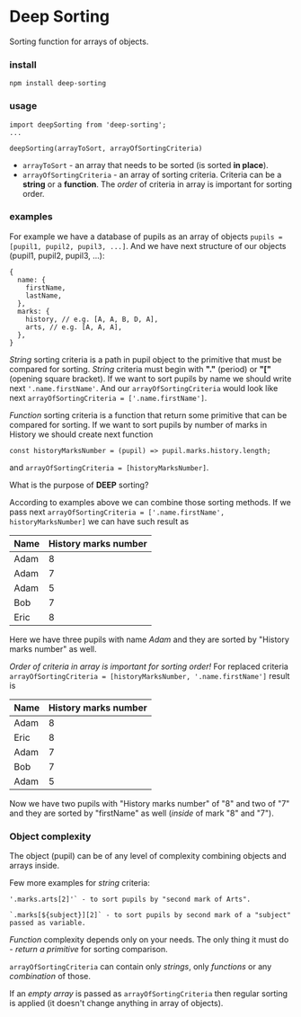 # Deep Sorting

Sorting function for arrays of objects.

### install

```
npm install deep-sorting
```

### usage

```
import deepSorting from 'deep-sorting';
...

deepSorting(arrayToSort, arrayOfSortingCriteria)
```
 - `arrayToSort` - an array that needs to be sorted (is sorted **in place**).
 - `arrayOfSortingCriteria` - an array of sorting criteria. Criteria can be a **string** or a **function**. The *order* of criteria in array is important for sorting order.

### examples

For example we have a database of pupils as an array of objects `pupils = [pupil1, pupil2, pupil3, ...]`.
And we have next structure of our objects (pupil1, pupil2, pupil3, ...):
```
{
  name: {
    firstName,
    lastName,
  },
  marks: {
    history, // e.g. [A, A, B, D, A],
    arts, // e.g. [A, A, A],
  },
}
```
*String* sorting criteria is a path in pupil object to the primitive that must be compared for sorting. *String* criteria must begin with **"."** (period) or **"["** (opening square bracket).
If we want to sort pupils by name we should write next `'.name.firstName'`.
And our `arrayOfSortingCriteria` would look like next `arrayOfSortingCriteria = ['.name.firstName']`.

*Function* sorting criteria is a function that return some primitive that can be compared for sorting.
If we want to sort pupils by number of marks in History we should create next function
```
const historyMarksNumber = (pupil) => pupil.marks.history.length;
```
and `arrayOfSortingCriteria = [historyMarksNumber]`.

What is the purpose of **DEEP** sorting?

According to examples above we can combine those sorting methods.
If we pass next `arrayOfSortingCriteria = ['.name.firstName', historyMarksNumber]` we can have such result as

| Name | History marks number |
| ---- | ----- |
| Adam | 8 |
| Adam | 7 |
| Adam | 5 |
| Bob | 7 |
| Eric | 8 |

Here we have three pupils with name *Adam* and they are sorted by "History marks number" as well.

*Order of criteria in array is important for sorting order!*
For replaced criteria `arrayOfSortingCriteria = [historyMarksNumber, '.name.firstName']` result is

| Name | History marks number |
| ---- | ----- |
| Adam | 8 |
| Eric | 8 |
| Adam | 7 |
| Bob | 7 |
| Adam | 5 |

Now we have two pupils with "History marks number" of "8" and two of "7" and they are sorted by "firstName" as well (*inside* of mark "8" and "7").

### Object complexity

The object (pupil) can be of any level of complexity combining objects and arrays inside.

Few more examples for *string* criteria:
```
'.marks.arts[2]'` - to sort pupils by "second mark of Arts".

`.marks[${subject}][2]` - to sort pupils by second mark of a "subject" passed as variable.
```

*Function* complexity depends only on your needs.
The only thing it must do - *return a primitive* for sorting comparison.

`arrayOfSortingCriteria` can contain only *strings*, only *functions* or any *combination* of those.

If an *empty array* is passed as `arrayOfSortingCriteria` then regular sorting is applied (it doesn't change anything in array of objects).
